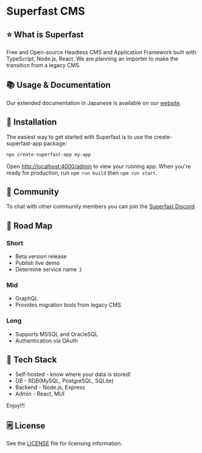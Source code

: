 # Superfast CMS

## ⭐ What is Superfast

Free and Open-source Headless CMS and Application Framework built with TypeScript, Node.js, React. We are planning an importer to make the transition from a legacy CMS.

## 📚 Usage & Documentation

Our extended documentation in Japanese is available on our [website](https://superfastcms.vercel.app/).

## 🚀 Installation

The easiest way to get started with Superfast is to use the create-superfast-app package:

```sh
npx create-superfast-app my-app
```

Open [http://localhost:4000/admin](http://localhost:4000/admin) to view your running app.
When you're ready for production, run `npm run build` then `npm run start`.

## 💬 Community

To chat with other community members you can join the [Superfast Discord](https://discord.gg/a6FYDkV3Vk).

## 📌 Road Map

### Short

- Beta version release
- Publish live demo
- Determine service name :)

### Mid

- GraphQL
- Provides migration tools from legacy CMS

### Long

- Supports MSSQL and OracleSQL
- Authentication via OAuth

## 💚 Tech Stack

- Self-hosted - know where your data is stored!
- DB - RDB(MySQL, PostgreSQL, SQLite)
- Backend - Node.js, Express
- Admin - React, MUI

Enjoy!!!

## 🗒️ License

See the [LICENSE](https://github.com/superfastcms/superfast/blob/main/LICENSE) file for licensing information.
